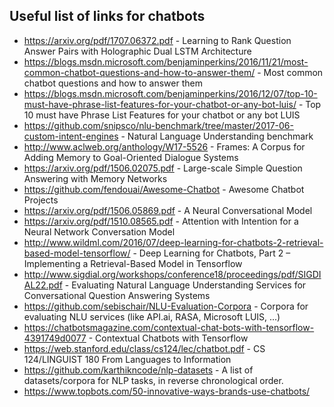 ## Useful list of links for chatbots

* https://arxiv.org/pdf/1707.06372.pdf - Learning to Rank Question Answer Pairs with Holographic Dual LSTM Architecture
* https://blogs.msdn.microsoft.com/benjaminperkins/2016/11/21/most-common-chatbot-questions-and-how-to-answer-them/ - Most common chatbot questions and how to answer them
* https://blogs.msdn.microsoft.com/benjaminperkins/2016/12/07/top-10-must-have-phrase-list-features-for-your-chatbot-or-any-bot-luis/ - Top 10 must have Phrase List Features for your chatbot or any bot LUIS
* https://github.com/snipsco/nlu-benchmark/tree/master/2017-06-custom-intent-engines - Natural Language Understanding benchmark
* http://www.aclweb.org/anthology/W17-5526 - Frames: A Corpus for Adding Memory
to Goal-Oriented Dialogue Systems
* https://arxiv.org/pdf/1506.02075.pdf - Large-scale Simple Question Answering with Memory Networks
* https://github.com/fendouai/Awesome-Chatbot - Awesome Chatbot Projects
* https://arxiv.org/pdf/1506.05869.pdf - A Neural Conversational Model
* https://arxiv.org/pdf/1510.08565.pdf - Attention with Intention for a Neural Network
Conversation Model
* http://www.wildml.com/2016/07/deep-learning-for-chatbots-2-retrieval-based-model-tensorflow/  - Deep Learning for Chatbots, Part 2 – Implementing a Retrieval-Based Model in Tensorflow
* http://www.sigdial.org/workshops/conference18/proceedings/pdf/SIGDIAL22.pdf - Evaluating Natural Language Understanding Services
for Conversational Question Answering Systems
* https://github.com/sebischair/NLU-Evaluation-Corpora - Corpora for evaluating NLU services (like API.ai, RASA, Microsoft LUIS, ...)
* https://chatbotsmagazine.com/contextual-chat-bots-with-tensorflow-4391749d0077 - Contextual Chatbots with Tensorflow
* https://web.stanford.edu/class/cs124/lec/chatbot.pdf - CS 124/LINGUIST 180 From Languages to Information
* https://github.com/karthikncode/nlp-datasets - A list of datasets/corpora for NLP tasks, in reverse chronological order.
* https://www.topbots.com/50-innovative-ways-brands-use-chatbots/
